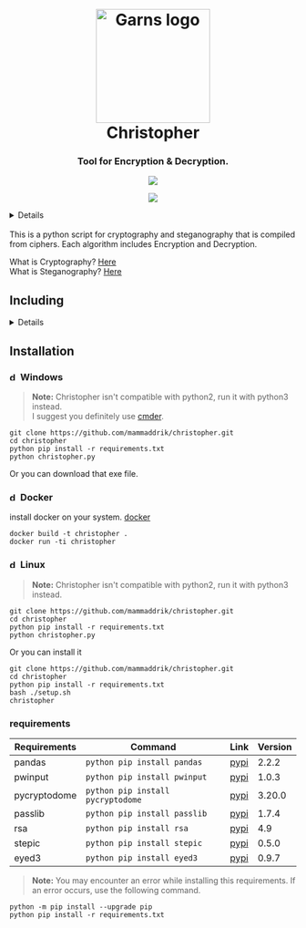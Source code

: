 <div id="top"></div>
<h1 align="center">
    <br>
    <a href="https://github.com/mammaddrik/christopher"><img src="https://i.postimg.cc/7h9CxC2V/christopher.png" alt="Garns logo" width="200" height="200"></a>
    <br>
    Christopher
    <br>
</h1>

<h3 align="center">Tool for Encryption & Decryption.</h3>

<p align="center">
    <a href="https://github.com/mammaddrik/christopher/releases">
    <img src="https://img.shields.io/github/release/mammaddrik/christopher.svg">
</p>

<p align="center">
    <img src="https://i.postimg.cc/VkJkrZtn/christopher.png">
</p>

<details>
<summary>Contents</summary>

[Including](#Including)<br>
[Installation](#installation)<br>
[Usage](#usage)<br>
[License](#license)

</details>

<br>
This is a python script for cryptography and steganography that is compiled from ciphers. Each algorithm includes Encryption and Decryption.
<br>

What is Cryptography? [Here](https://en.wikipedia.org/wiki/Cryptography)<br>
What is Steganography? [Here](https://en.wikipedia.org/wiki/Steganography)

## Including
<details>

1. **Cryptography**
    - Atbash Cipher
    - Caesar Cipher
      - Encryption
      - Decryption
      - Crack
    - Affine Cipher
      - Encryption
      - Decryption
      - Crack
    - Vigenère Cipher
      - Encryption
      - Decryption
      - Crack
    - Reverse Text
    - Play Fire Cipher
      - Encryption
      - Decryption
    - Rail Fence Cipher
      - Encryption
      - Decryption
      - Crack
    - Scytale Cipher
      - Encryption
      - Decryption
    - Polybius Square
      - Encryption
      - Decryption
    - Columnar Cipher
      - Encryption
      - Decryption
      - Crack
    - Simple Substitution Cipher
      - Encryption
      - Decryption
      - Crack
    - Baconian Cipher
    - Morse Code
    - Rot13 Cipher
    - One-Time Pad Cipher
      - Encryption
      - Decryption
    - Hash Function
      - Hash Generator
        - MD2
        - MD4
        - MD5
        - SHA1
        - SHA224
        - SHA256
        - SHA384
        - SHA512
        - sha3-224
        - sha3-256
        - sha3-384
        - sha3-512
        - shake-128
        - shake-256
        - blake2b
        - blake2s
        - NTLM
        - adler32
        - crc32
      - Hash Cracker
        - md5
        - sha1
        - sha256
        - sha384
        - sha512
      - Hash Identifier
    - Enigma Machine
    - AES(CBC)
      - Encryption
      - Decryption
    - Public Key Cipher
      - Encryption
      - Decryption
    - RSA
      - Encryption
      - Decryption
2. **Steganography**
    - Image
      - Encryption
      - Decryption
    - Audio
      - Encryption
      - Decryption
3. **Tools**
    - Password List
      - All Situations
      - Custom
    - Password Manager
      - Encryption
      - Decryption
      - Create CSV file
      - Add
      - Edit
      - Delete
    - Password generator
    - Frequency Analysis
</details>

## Installation
### <img src="https://i.postimg.cc/nLp4jWx0/Windows.png" width="15" height="15" alt="docker"/> Windows
> **Note:** Christopher isn't compatible with python2, run it with python3 instead.<br>
> I suggest you definitely use [cmder](https://cmder.app/).
```
git clone https://github.com/mammaddrik/christopher.git
cd christopher
python pip install -r requirements.txt
python christopher.py
```
Or you can download that exe file.
### <img src="https://cdn.simpleicons.org/docker/2496ED" width="15" height="15" alt="docker"/> Docker
install docker on your system. [docker](https://www.docker.com/)
```
docker build -t christopher .
docker run -ti christopher
```

### <img src="https://raw.githubusercontent.com/danielcranney/readme-generator/main/public/icons/skills/linux-colored.svg" width="15" height="15" alt="docker"/> Linux
> **Note:** Christopher isn't compatible with python2, run it with python3 instead.<br>
```
git clone https://github.com/mammaddrik/christopher.git
cd christopher
python pip install -r requirements.txt
python christopher.py
```
Or you can install it
```
git clone https://github.com/mammaddrik/christopher.git
cd christopher
python pip install -r requirements.txt
bash ./setup.sh
christopher
```
### requirements
| **Requirements**  | **Command**  | **Link**  | **Version**  |
| ------------- | ------------- | ------------- | ------------- |
| pandas  | `python pip install pandas`  | [pypi](https://pypi.org/project/pandas/)  | 2.2.2  |
| pwinput  | `python pip install pwinput`  | [pypi](https://pypi.org/project/pwinput/)  | 1.0.3  |
| pycryptodome  | `python pip install pycryptodome`  | [pypi](https://pypi.org/project/pycryptodome/)  | 3.20.0|
| passlib  | `python pip install passlib`  | [pypi](https://pypi.org/project/passlib/)  | 1.7.4  |
| rsa  | `python pip install rsa`  | [pypi](https://pypi.org/project/rsa/)  | 4.9  |
| stepic  | `python pip install stepic`  | [pypi](https://pypi.org/project/stepic/)  | 0.5.0  |
| eyed3  | `python pip install eyed3`  | [pypi](https://pypi.org/project/eyed3/)  | 0.9.7  |
> **Note:** You may encounter an error while installing this requirements. If an error occurs, use the following command.
```
python -m pip install --upgrade pip
python pip install -r requirements.txt
```